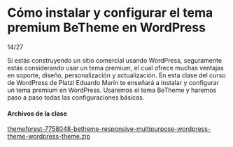 # Cómo instalar y configurar el tema premium BeTheme en WordPress

14/27



Si estás construyendo un sitio comercial usando WordPress, seguramente estás considerando usar un tema premium, el cual ofrece muchas ventajas en soporte, diseño, personalización y actualización. En esta clase del curso de WordPress de Platzi Eduardo Marín te enseñará a instalar y configurar un tema premium en WordPress. Usaremos el tema BeTheme y haremos paso a paso todas las configuraciones básicas.

#### Archivos de la clase

[themeforest-7758048-betheme-responsive-multipurpose-wordpress-theme-wordpress-theme.zip](https://static.platzi.com/media/public/uploads/themeforest-7758048-betheme-responsive-multipurpose-wordpress-theme-wordpress-theme_cb77f697-1b6a-4a13-9ed3-621022674197.zip)
